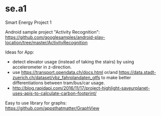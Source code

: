 # se.a1
Smart Energy Project 1

Android sample project "Activity Recognition": https://github.com/googlesamples/android-play-location/tree/master/ActivityRecognition


Ideas for App:
- detect elevator usage (instead of taking the stairs) by using accelerometer in z-direction.
- use https://transport.opendata.ch/docs.html or/and https://data.stadt-zuerich.ch/dataset/vbz_fahrplandaten_gtfs to make better differentiations between tram/bus/car usage.
- http://blog.rapidapi.com/2016/11/17/project-highlight-saveurplanet-uses-apis-to-calculate-carbon-footprint/

Easy to use library for graphs:
https://github.com/appsthatmatter/GraphView
